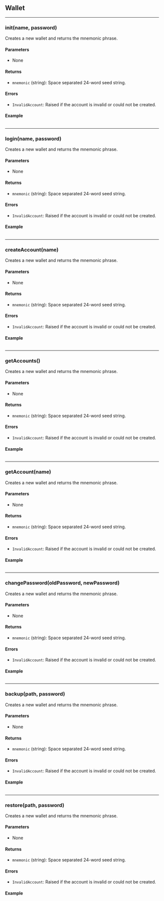 ## Wallet

----

### init(name, password)

Creates a new wallet and returns the mnemonic phrase.

#### Parameters
* None
#### Returns
* `mnemonic` (string): Space separated 24-word seed string.
#### Errors
* `InvalidAccount`: Raised if the account is invalid or could not be created.
#### Example

```
```

----

### login(name, password)

Creates a new wallet and returns the mnemonic phrase.

#### Parameters
* None
#### Returns
* `mnemonic` (string): Space separated 24-word seed string.
#### Errors
* `InvalidAccount`: Raised if the account is invalid or could not be created.
#### Example

```
```


----

### createAccount(name)

Creates a new wallet and returns the mnemonic phrase.

#### Parameters
* None
#### Returns
* `mnemonic` (string): Space separated 24-word seed string.
#### Errors
* `InvalidAccount`: Raised if the account is invalid or could not be created.
#### Example

```
```


----

### getAccounts()

Creates a new wallet and returns the mnemonic phrase.

#### Parameters
* None
#### Returns
* `mnemonic` (string): Space separated 24-word seed string.
#### Errors
* `InvalidAccount`: Raised if the account is invalid or could not be created.
#### Example

```
```


----

### getAccount(name)

Creates a new wallet and returns the mnemonic phrase.

#### Parameters
* None
#### Returns
* `mnemonic` (string): Space separated 24-word seed string.
#### Errors
* `InvalidAccount`: Raised if the account is invalid or could not be created.
#### Example

```
```


----

### changePassword(oldPassword, newPassword)

Creates a new wallet and returns the mnemonic phrase.

#### Parameters
* None
#### Returns
* `mnemonic` (string): Space separated 24-word seed string.
#### Errors
* `InvalidAccount`: Raised if the account is invalid or could not be created.
#### Example

```
```


----

### backup(path, password)

Creates a new wallet and returns the mnemonic phrase.

#### Parameters
* None
#### Returns
* `mnemonic` (string): Space separated 24-word seed string.
#### Errors
* `InvalidAccount`: Raised if the account is invalid or could not be created.
#### Example

```
```


----

### restore(path, password)

Creates a new wallet and returns the mnemonic phrase.

#### Parameters
* None
#### Returns
* `mnemonic` (string): Space separated 24-word seed string.
#### Errors
* `InvalidAccount`: Raised if the account is invalid or could not be created.
#### Example

```
```


